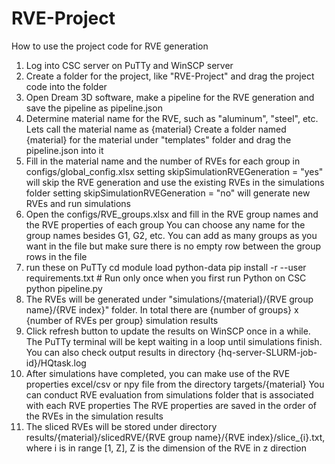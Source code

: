 # RVE-Project

How to use the project code for RVE generation 
1. Log into CSC server on PuTTy and WinSCP server
2. Create a folder for the project, like "RVE-Project" and drag the project code into the folder
3. Open Dream 3D software, make a pipeline for the RVE generation and save the pipeline as pipeline.json
4. Determine material name for the RVE, such as "aluminum", "steel", etc. Lets call the material name as {material}
   Create a folder named {material} for the material under "templates" folder and drag the pipeline.json into it
5. Fill in the material name and the number of RVEs for each group in configs/global_config.xlsx
   setting skipSimulationRVEGeneration = "yes" will skip the RVE generation and use the existing RVEs in the simulations folder
   setting skipSimulationRVEGeneration = "no" will generate new RVEs and run simulations
6. Open the configs/RVE_groups.xlsx and fill in the RVE group names and the RVE properties of each group
   You can choose any name for the group names besides G1, G2, etc. 
   You can add as many groups as you want in the file but make sure there is no empty row between the group rows in the file 
7. run these on PuTTy
   cd <path to RVE-Project>
   module load python-data
   pip install -r --user requirements.txt # Run only once when you first run Python on CSC
   python pipeline.py
8. The RVEs will be generated under "simulations/{material}/{RVE group name}/{RVE index}" folder.
   In total there are {number of groups} x {number of RVEs per group} simulation results
9. Click refresh button to update the results on WinSCP once in a while. 
   The PuTTy terminal will be kept waiting in a loop until simulations finish. 
   You can also check output results in directory {hq-server-SLURM-job-id}/HQtask.log
10. After simulations have completed, you can make use of the RVE properties excel/csv or npy file from the directory targets/{material}
   You can conduct RVE evaluation from simulations folder that is associated with each RVE properties 
   The RVE properties are saved in the order of the RVEs in the simulation results
11. The sliced RVEs will be stored under directory results/{material}/slicedRVE/{RVE group name}/{RVE index}/slice_{i}.txt, where i is in range [1, Z], Z is the dimension of the RVE in z direction

